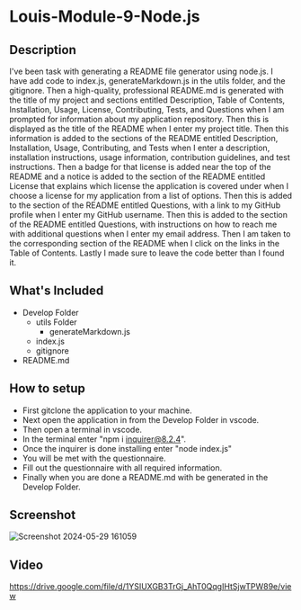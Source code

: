 # Louis-Module-9-Node.js
## Description
I've been task with generating a README file generator using node.js. I have add code to index.js, generateMarkdown.js in the utils folder, and the gitignore.
Then a high-quality, professional README.md is generated with the title of my project and sections entitled Description, Table of Contents, Installation, Usage, License, Contributing, Tests, and Questions when I am prompted for information about my application repository.
Then this is displayed as the title of the README when I enter my project title.
Then this information is added to the sections of the README entitled Description, Installation, Usage, Contributing, and Tests when I enter a description, installation instructions, usage information, contribution guidelines, and test instructions.
Then a badge for that license is added near the top of the README and a notice is added to the section of the README entitled License that explains which license the application is covered under when I choose a license for my application from a list of options.
Then this is added to the section of the README entitled Questions, with a link to my GitHub profile when I enter my GitHub username.
Then this is added to the section of the README entitled Questions, with instructions on how to reach me with additional questions when I enter my email address.
Then I am taken to the corresponding section of the README when I click on the links in the Table of Contents.
Lastly I made sure to leave the code better than I found it.

## What's Included
* Develop Folder
  * utils Folder
    * generateMarkdown.js
  * index.js
  * gitignore
* README.md
  
## How to setup
  * First gitclone the application to your machine.
  * Next open the application in from the Develop Folder in vscode. 
  * Then open a terminal in vscode.
  * In the terminal enter "npm i inquirer@8.2.4".
  * Once the inquirer is done installing enter "node index.js"
  * You will be met with the questionnaire.
  * Fill out the questionnaire with all required information.
  * Finally when you are done a README.md with be generated in the Develop Folder.

## Screenshot
![Screenshot 2024-05-29 161059](https://github.com/Dark-N-Oak/Louis-Module-9-Node.js/assets/163933013/50f017dc-c7b0-4fb1-8292-e436da46e7e3)
## Video
https://drive.google.com/file/d/1YSIUXGB3TrGj_AhT0QqgIHtSjwTPW89e/view
